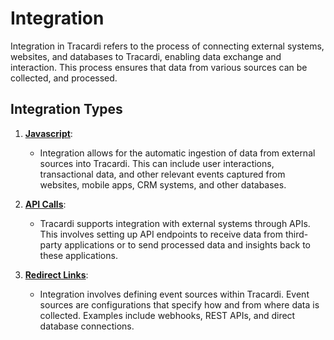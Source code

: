 # Integration

Integration in Tracardi refers to the process of connecting external systems, websites, and databases to Tracardi,
enabling data exchange and interaction. This process ensures that data from various sources can be collected, and
processed.

## Integration Types

1. **[Javascript](js/index.md)**:
    - Integration allows for the automatic ingestion of data from external sources into Tracardi. This can include user
      interactions, transactional data, and other relevant events captured from websites, mobile apps, CRM systems, and
      other databases.

2. **[API Calls](api/api-integration.md)**:
    - Tracardi supports integration with external systems through APIs. This involves setting up API endpoints to
      receive data from third-party applications or to send processed data and insights back to these applications.

3. **[Redirect Links](redirect/index.md)**:
    - Integration involves defining event sources within Tracardi. Event sources are configurations that specify how and
      from where data is collected. Examples include webhooks, REST APIs, and direct database connections.
